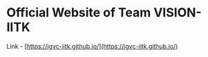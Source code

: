 # Official Website of Team VISION-IITK
Link - [https://igvc-iitk.github.io/](https://igvc-iitk.github.io/)
